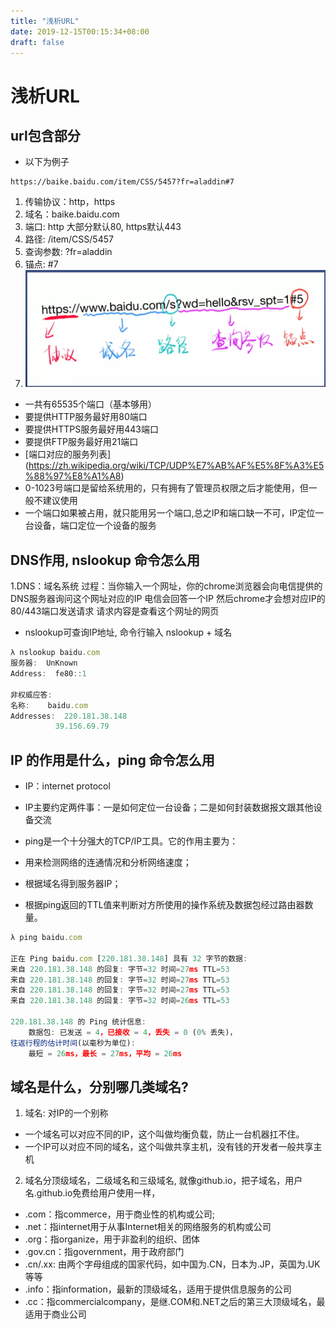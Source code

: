 ```yaml
---
title: "浅析URL"
date: 2019-12-15T00:15:34+08:00
draft: false
---
```


# 浅析URL

## url包含部分

* 以下为例子
```
https://baike.baidu.com/item/CSS/5457?fr=aladdin#7
```
1. 传输协议：http，https
2. 域名：baike.baidu.com
3. 端口: http 大部分默认80, https默认443
4. 路径: /item/CSS/5457
5. 查询参数: ?fr=aladdin
6. 锚点: #7
7. ![](https://raw.githubusercontent.com/maqunchao/maqunchao.github.io-creator/master/image/url.jpg)

* 一共有65535个端口（基本够用）
* 要提供HTTP服务最好用80端口
* 要提供HTTPS服务最好用443端口
* 要提供FTP服务最好用21端口
* [端口对应的服务列表] (https://zh.wikipedia.org/wiki/TCP/UDP%E7%AB%AF%E5%8F%A3%E5%88%97%E8%A1%A8)
* 0-1023号端口是留给系统用的，只有拥有了管理员权限之后才能使用，但一般不建议使用
* 一个端口如果被占用，就只能用另一个端口,总之IP和端口缺一不可，IP定位一台设备，端口定位一个设备的服务


## DNS作用, nslookup 命令怎么用
1.DNS：域名系统
过程：当你输入一个网址，你的chrome浏览器会向电信提供的DNS服务器询问这个网址对应的IP
电信会回答一个IP
然后chrome才会想对应IP的80/443端口发送请求
请求内容是查看这个网址的网页

* nslookup可查询IP地址, 命令行输入 nslookup + 域名
```javascript
λ nslookup baidu.com
服务器:  UnKnown
Address:  fe80::1

非权威应答:
名称:    baidu.com
Addresses:  220.181.38.148
          39.156.69.79
```

## IP 的作用是什么，ping 命令怎么用

* IP：internet protocol
* IP主要约定两件事：一是如何定位一台设备；二是如何封装数据报文跟其他设备交流

* ping是一个十分强大的TCP/IP工具。它的作用主要为：
* 用来检测网络的连通情况和分析网络速度；
* 根据域名得到服务器IP；
* 根据ping返回的TTL值来判断对方所使用的操作系统及数据包经过路由器数量。
  
``` javascript
λ ping baidu.com

正在 Ping baidu.com [220.181.38.148] 具有 32 字节的数据:
来自 220.181.38.148 的回复: 字节=32 时间=27ms TTL=53
来自 220.181.38.148 的回复: 字节=32 时间=27ms TTL=53
来自 220.181.38.148 的回复: 字节=32 时间=27ms TTL=53
来自 220.181.38.148 的回复: 字节=32 时间=26ms TTL=53

220.181.38.148 的 Ping 统计信息:
    数据包: 已发送 = 4，已接收 = 4，丢失 = 0 (0% 丢失)，
往返行程的估计时间(以毫秒为单位):
    最短 = 26ms，最长 = 27ms，平均 = 26ms
```

## 域名是什么，分别哪几类域名?

1.  域名: 对IP的一个别称
* 一个域名可以对应不同的IP，这个叫做均衡负载，防止一台机器扛不住。
* 一个IP可以对应不同的域名，这个叫做共享主机，没有钱的开发者一般共享主机
2. 域名分顶级域名，二级域名和三级域名, 就像github.io，把子域名，用户名.github.io免费给用户使用一样，
* .com：指commerce，用于商业性的机构或公司; 
* .net：指internet用于从事Internet相关的网络服务的机构或公司
* .org：指organize，用于非盈利的组织、团体
* .gov.cn：指government，用于政府部门
* .cn/.xx: 由两个字母组成的国家代码，如中国为.CN，日本为.JP，英国为.UK等等
* .info：指information，最新的顶级域名，适用于提供信息服务的公司
* .cc：指commercialcompany，是继.COM和.NET之后的第三大顶级域名，最适用于商业公司


